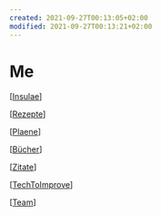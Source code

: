 ```yaml
---
created: 2021-09-27T00:13:05+02:00
modified: 2021-09-27T00:13:21+02:00
---
```


# Me

[[Insulae]]

[[Rezepte]]

[[Plaene]]

[[Bücher]]

[[Zitate]]

[[TechToImprove]]

[[Team]]

[//begin]: # "Autogenerated link references for markdown compatibility"
[Insulae]: ../Insulae/Insulae "Insulae"
[Rezepte]: ../Rezepte/Rezepte "Rezepte"
[Plaene]: Plaene "Pläne"
[Bücher]: ../Books/Bücher "Bücher"
[Zitate]: ../Zitate/Zitate "Zitate"
[TechToImprove]: TechToImprove "Tech to Improve"
[Team]: ../../noteswork/Work/Team "Team DevOps Systems"
[//end]: # "Autogenerated link references"